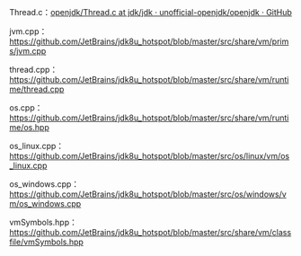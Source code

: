 Thread.c：[openjdk/Thread.c at jdk/jdk · unofficial-openjdk/openjdk · GitHub](https://github.com/unofficial-openjdk/openjdk/blob/jdk/jdk/src/java.base/share/native/libjava/Thread.c)

jvm.cpp：https://github.com/JetBrains/jdk8u_hotspot/blob/master/src/share/vm/prims/jvm.cpp

thread.cpp：https://github.com/JetBrains/jdk8u_hotspot/blob/master/src/share/vm/runtime/thread.cpp

os.cpp：https://github.com/JetBrains/jdk8u_hotspot/blob/master/src/share/vm/runtime/os.hpp

os_linux.cpp：https://github.com/JetBrains/jdk8u_hotspot/blob/master/src/os/linux/vm/os_linux.cpp

os_windows.cpp：https://github.com/JetBrains/jdk8u_hotspot/blob/master/src/os/windows/vm/os_windows.cpp

vmSymbols.hpp：https://github.com/JetBrains/jdk8u_hotspot/blob/master/src/share/vm/classfile/vmSymbols.hpp
